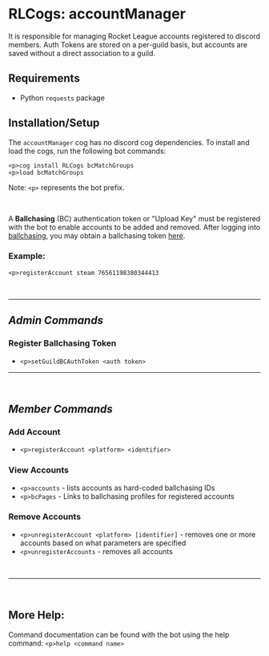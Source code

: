 # RLCogs: accountManager

It is responsible for managing Rocket League accounts registered to discord members. Auth Tokens are stored on a per-guild basis, but accounts are saved without a direct association to a guild.

## Requirements

- Python `requests` package

## Installation/Setup

The `accountManager` cog has no discord cog dependencies. To install and load the cogs, run the following bot commands:

```
<p>cog install RLCogs bcMatchGroups
<p>load bcMatchGroups
```

Note: `<p>` represents the bot prefix.

<br>

A **Ballchasing** (BC) authentication token or "Upload Key" must be registered with the bot to enable accounts to be added and removed. After logging into [ballchasing](https://ballchasing.com), you may obtain a ballchasing token [here](https://ballchasing.com/upload).

### Example:

`<p>registerAccount steam 76561198380344413`

<br>

---

## _Admin Commands_

### Register Ballchasing Token

- `<p>setGuildBCAuthToken <auth token>`

---

<br>

## _Member Commands_

### Add Account

- `<p>registerAccount <platform> <identifier>`

### View Accounts

- `<p>accounts` - lists accounts as hard-coded ballchasing IDs
- `<p>bcPages` - Links to ballchasing profiles for registered accounts

### Remove Accounts

- `<p>unregisterAccount <platform> [identifier]` - removes one or more accounts based on what parameters are specified
- `<p>unregisterAccounts` - removes all accounts

<br>

---

<br>

## More Help:

Command documentation can be found with the bot using the help command: `<p>help <command name>`
